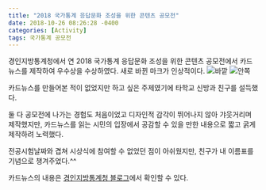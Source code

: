 ```yaml
---
title: "2018 국가통계 응답문화 조성을 위한 콘텐츠 공모전"
date: 2018-10-26 08:26:28 -0400
categories: [Activity]
tags: 국가통계 공모전
---
```


경인지방통계청에서 연 2018 국가통계 응답문화 조성을 위한 콘텐츠 공모전에서 카드뉴스를 제작하여 우수상을 수상하였다.
새로 바뀐 마크가 인상적이다.
![바깥](/img/공모전1.png)
![안쪽](/img/공모전.png)

카드뉴스를 만들어본 적이 없었지만 하고 싶은 주제였기에 타학교 신방과 친구를 설득했다.

둘 다 공모전에 나가는 경험도 처음이었고 디자인적 감각이 뛰어나지 않아 갸웃거리며 제작했지만, 카드뉴스를 읽는 시민의 입장에서 공감할 수 있을 만한 내용으로 짧고 굵게 제작하려 노력했다.

전공시험날짜와 겹쳐 시상식에 참여할 수 없었던 점이 아쉬웠지만, 친구가 내 이름표를 기념으로 챙겨주었다.^^

카드뉴스의 내용은 [경인지방통계청 블로그](https://blog.naver.com/kostat_giro/221370664699)에서 확인할 수 있다.


